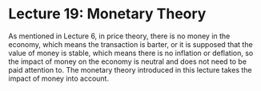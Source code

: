 # Lecture 19: Monetary Theory

As mentioned in Lecture 6, in price theory, there is no money in the economy, which means the transaction is barter, or it is supposed that the value of money is stable, which means there is no inflation or deflation, so the impact of money on the economy is neutral and does not need to be paid attention to. The monetary theory introduced in this lecture takes the impact of money into account.